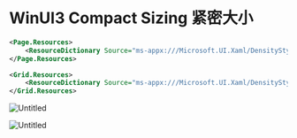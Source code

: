 # WinUI3 Compact Sizing 紧密大小

```xml
<Page.Resources>
    <ResourceDictionary Source="ms-appx:///Microsoft.UI.Xaml/DensityStyles/Compact.xaml" />
</Page.Resources>

<Grid.Resources>
    <ResourceDictionary Source="ms-appx:///Microsoft.UI.Xaml/DensityStyles/Compact.xaml" />
</Grid.Resources>
```

![Untitled](WinUI3%20Compact%20Sizing%20%E7%B4%A7%E5%AF%86%E5%A4%A7%E5%B0%8F%20fa3b53f8dafb4e958f5dca15fb861747/Untitled.png)

![Untitled](WinUI3%20Compact%20Sizing%20%E7%B4%A7%E5%AF%86%E5%A4%A7%E5%B0%8F%20fa3b53f8dafb4e958f5dca15fb861747/Untitled%201.png)
